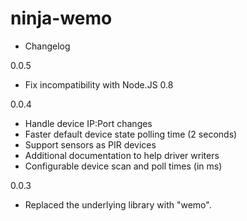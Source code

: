 ninja-wemo
==========

- Changelog

0.0.5
 - Fix incompatibility with Node.JS 0.8

0.0.4
 - Handle device IP:Port changes
 - Faster default device state polling time (2 seconds)
 - Support sensors as PIR devices
 - Additional documentation to help driver writers
 - Configurable device scan and poll times (in ms)

0.0.3

 - Replaced the underlying library with "wemo".
